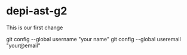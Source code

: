 # depi-ast-g2
This is our first change

git config --global username "your name"
git config --global useremail "your@email"

